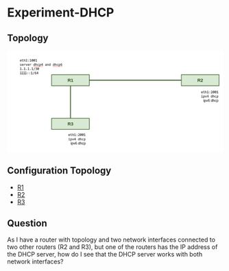 # Experiment-DHCP

## Topology

<div style='display: inline-block'>
   <img align="center" alt="Python" src='img-topology/topology.png' />
</div>
 
</br>
 
## Configuration Topology
- [R1](https://github.com/Tetzdesen/Experimentos-FreeRouter/tree/main/experiment-dhcp/topology/r1)
- [R2](https://github.com/Tetzdesen/Experimentos-FreeRouter/tree/main/experiment-dhcp/topology/r2)
- [R3](https://github.com/Tetzdesen/Experimentos-FreeRouter/tree/main/experiment-dhcp/topology/r3)


## Question 

As I have a router with topology and two network interfaces connected to two other routers (R2 and R3), but one of the routers has the IP address of the DHCP server, how do I see that the DHCP server works with both network interfaces?

